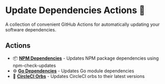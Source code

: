 # Update Dependencies Actions :arrows_counterclockwise:

A collection of convenient GitHub Actions for automatically updating your software dependencies.

## Actions

- :package: **[NPM Dependencies](./npm/README.md)** - Updates NPM package dependencies using npm-check-updates
- :gear: **[Go Dependencies](./golang/README.md)** - Updates Go module dependencies
- :arrows_counterclockwise: **[CircleCI Orbs](./circleci-orbs/README.md)** - Updates CircleCI orbs to their latest versions
